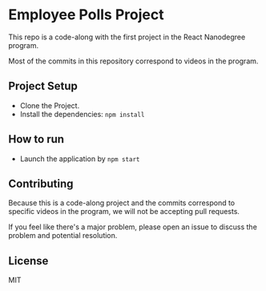 # Employee Polls Project

This repo is a code-along with the first project in the React Nanodegree program.

Most of the commits in this repository correspond to videos in the program.

## Project Setup

- Clone the Project.
- Install the dependencies: `npm install`

## How to run

- Launch the application by `npm start`

## Contributing

Because this is a code-along project and the commits correspond to specific videos in the program, we will not be accepting pull requests.

If you feel like there's a major problem, please open an issue to discuss the problem and potential resolution.

## License

MIT
